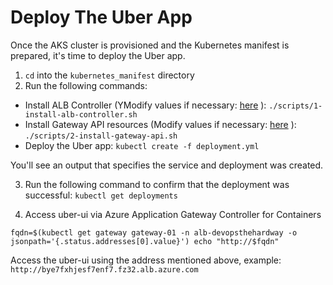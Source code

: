 # Deploy The Uber App

Once the AKS cluster is provisioned and the Kubernetes manifest is prepared, it's time to deploy the Uber app.

1. `cd` into the `kubernetes_manifest` directory
2. Run the following commands:
- Install ALB Controller (YModify values if necessary: [here](https://github.com/thomast1906/DevOps-The-Hard-Way-Azure/tree/main/kubernetes_manifest/scripts/1-install-alb-controller.sh#L3-8) ):
`./scripts/1-install-alb-controller.sh`
- Install Gateway API resources (Modify values if necessary: [here](https://github.com/thomast1906/DevOps-The-Hard-Way-Azure/tree/main/kubernetes_manifest/scripts/2-gateway-api-resources.sh#L1-3) ):
`./scripts/2-install-gateway-api.sh`
- Deploy the Uber app:
`kubectl create -f deployment.yml`


You'll see an output that specifies the service and deployment was created.

3. Run the following command to confirm that the deployment was successful:
`kubectl get deployments`

4. Access uber-ui via Azure Application Gateway Controller for Containers

`fqdn=$(kubectl get gateway gateway-01 -n alb-devopsthehardway -o jsonpath='{.status.addresses[0].value}')
echo "http://$fqdn"
`

Access the uber-ui using the address mentioned above, example: 
`http://bye7fxhjesf7enf7.fz32.alb.azure.com`